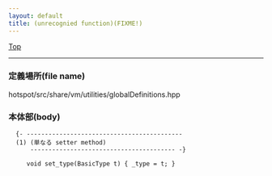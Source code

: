 ```yaml
---
layout: default
title: (unrecognied function)(FIXME!)
---
```

[Top](../index.html)

--- 
### 定義場所(file name)
hotspot/src/share/vm/utilities/globalDefinitions.hpp


### 本体部(body)
```
  {- -------------------------------------------
  (1) (単なる setter method)
      ---------------------------------------- -}

	 void set_type(BasicType t) { _type = t; }
	
```


